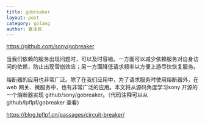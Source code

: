 ```yaml
---
title: gobreaker
layout: post
category: golang
author: 夏泽民
---
```

https://github.com/sony/gobreaker

当我们依赖的服务出现问题时，可以及时容错。一方面可以减少依赖服务对自身访问的依赖，防止出现雪崩效应；另一方面降低请求频率以方便上游尽快恢复服务。

熔断器的应用也非常广泛。除了在我们应用中，为了请求服务时使用熔断器外，在 web 网关、微服务中，也有非常广泛的应用。本文将从源码角度学习sony 开源的一个熔断器实现 github/sony/gobreaker。（代码注释可以从github/lpflpf/gobreaker 查看)
<!-- more -->
https://blog.lpflpf.cn/passages/circuit-breaker/
